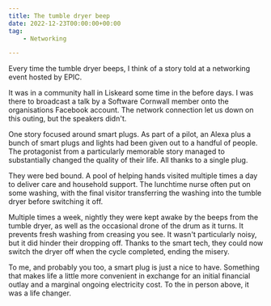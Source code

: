 ```yaml
---
title: The tumble dryer beep
date: 2022-12-23T00:00:00+00:00
tag: 
    - Networking

---
```


Every time the tumble dryer beeps, I think of a story told at a networking event hosted by EPIC.

It was in a community hall in Liskeard some time in the before days. I was there to broadcast a talk by a Software Cornwall member onto the organisations Facebook account. The network connection let us down on this outing, but the speakers didn't.

One story focused around smart plugs. As part of a pilot, an Alexa plus a bunch of smart plugs and lights had been given out to a handful of people. The protagonist from a particularly memorable story managed to substantially changed the quality of their life. All thanks to a single plug.

They were bed bound. A pool of helping hands visited multiple times a day to deliver care and household support. The lunchtime nurse often put on some washing, with the final visitor transferring the washing into the tumble dryer before switching it off.

Multiple times a week, nightly they were kept awake by the beeps from the tumble dryer, as well as the occasional drone of the drum as it turns. It prevents fresh washing from creasing you see. It wasn't particularly noisy, but it did hinder their dropping off. Thanks to the smart tech, they could now switch the dryer off when the cycle completed, ending the misery.

To me, and probably you too, a smart plug is just a nice to have. Something that makes life a little more convenient in exchange for an initial financial outlay and a marginal ongoing electricity cost. To the in person above, it was a life changer.
